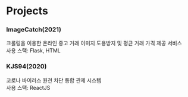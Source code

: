 # Projects

### ImageCatch(2021)
크롤링을 이용한 온라인 중고 거래 이미지 도용방지 및 평균 거래 가격 제공 서비스  
사용 스택: Flask, HTML

### KJS94(2020)
코로나 바이러스 원천 차단 통합 관제 시스템  
사용 스택: ReactJS
